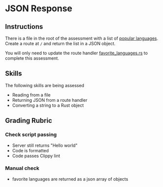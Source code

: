 # JSON Response

## Instructions

There is a file in the root of the assessment with a list of [popular languages](https://survey.stackoverflow.co/2023/?utm_source=so-owned&utm_medium=blog&utm_campaign=dev-survey-results-2023&utm_content=survey-results#technology-most-popular-technologies). Create a route at `/` and return the list in a JSON object.

You will only need to update the route handler [favorite_languages.rs](src/router/favorite_languages.rs) to complete this assessment.

## Skills

The following skills are being assessed

- Reading from a file
- Returning JSON from a route handler
- Converting a string to a Rust object

## Grading Rubric

### Check script passing

- Server still returns "Hello world"
- Code is formatted
- Code passes Clippy lint

### Manual check

- favorite languages are returned as a json array of objects
